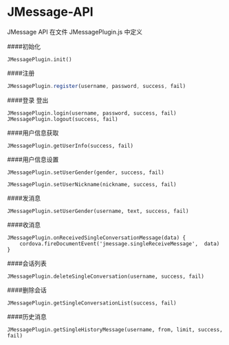 
# JMessage-API

JMessage API 在文件 JMessagePlugin.js 中定义

####初始化
```
JMessagePlugin.init()
```

####注册
```js
JMessagePlugin.register(username, password, success, fail)
```

####登录 登出
```
JMessagePlugin.login(username, password, success, fail)
JMessagePlugin.logout(success, fail)
```

####用户信息获取

```
JMessagePlugin.getUserInfo(success, fail)
```

####用户信息设置

```
JMessagePlugin.setUserGender(gender, success, fail)

JMessagePlugin.setUserNickname(nickname, success, fail)
```


####发消息
```
JMessagePlugin.setUserGender(username, text, success, fail)
```

####收消息

	
	JMessagePlugin.onReceivedSingleConversationMessage(data) {	
		cordova.fireDocumentEvent('jmessage.singleReceiveMessage',	data)
	}
	


####会话列表
```
JMessagePlugin.deleteSingleConversation(username, success, fail)
```
####删除会话

  	JMessagePlugin.getSingleConversationList(success, fail)   

####历史消息

```
JMessagePlugin.getSingleHistoryMessage(username, from, limit, success, fail)
```








